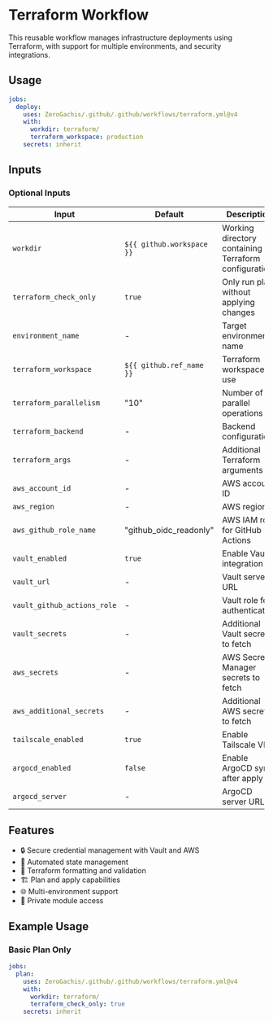 # Terraform Workflow

This reusable workflow manages infrastructure deployments using Terraform, with support for multiple environments, and security integrations.

## Usage

```yaml
jobs:
  deploy:
    uses: ZeroGachis/.github/.github/workflows/terraform.yml@v4
    with:
      workdir: terraform/
      terraform_workspace: production
    secrets: inherit
```

## Inputs

### Optional Inputs

| Input                           | Default                   | Description                                          |
| ------------------------------- | ------------------------- | ---------------------------------------------------- |
| `workdir`                       | `${{ github.workspace }}` | Working directory containing Terraform configuration |
| `terraform_check_only`          | `true`                    | Only run plan without applying changes               |
| `environment_name`              | -                         | Target environment name                              |
| `terraform_workspace`           | `${{ github.ref_name }}`  | Terraform workspace to use                           |
| `terraform_parallelism`         | "10"                      | Number of parallel operations                        |
| `terraform_backend`             | -                         | Backend configuration                                |
| `terraform_args`                | -                         | Additional Terraform arguments                       |
| `aws_account_id`                | -                         | AWS account ID                                       |
| `aws_region`                    | -                         | AWS region                                           |
| `aws_github_role_name`          | "github_oidc_readonly"    | AWS IAM role for GitHub Actions                      |
| `vault_enabled`                 | `true`                    | Enable Vault integration                             |
| `vault_url`                     | -                         | Vault server URL                                     |
| `vault_github_actions_role`     | -                         | Vault role for authentication                        |
| `vault_secrets`                 | -                         | Additional Vault secrets to fetch                    |
| `aws_secrets`                   | -                         | AWS Secrets Manager secrets to fetch                 |
| `aws_additional_secrets`        | -                         | Additional AWS secrets to fetch                      |
| `tailscale_enabled`             | `true`                    | Enable Tailscale VPN                                 |
| `argocd_enabled`                | `false`                   | Enable ArgoCD sync after apply                       |
| `argocd_server`                 | -                         | ArgoCD server URL                                    |

## Features

- 🔒 Secure credential management with Vault and AWS
- 🔄 Automated state management
- 📝 Terraform formatting and validation
- 🏗️ Plan and apply capabilities
- 🌐 Multi-environment support
- 🔑 Private module access

## Example Usage

### Basic Plan Only

```yaml
jobs:
  plan:
    uses: ZeroGachis/.github/.github/workflows/terraform.yml@v4
    with:
      workdir: terraform/
      terraform_check_only: true
    secrets: inherit
```

